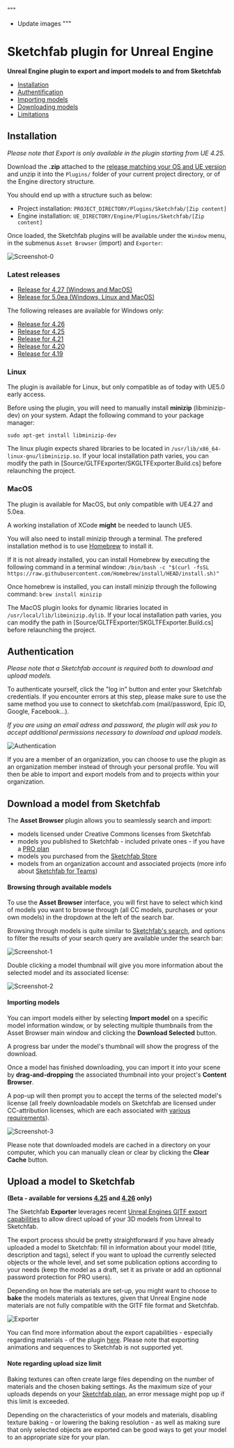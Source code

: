 """
* Update images
"""

# Sketchfab plugin for Unreal Engine

**Unreal Engine plugin to export and import models to and from Sketchfab**

* [Installation](#installation)
* [Authentification](#authentification)
* [Importing models](#download-a-model-from-sketchfab)
* [Downloading models](#download-a-model-from-sketchfab)
* [Limitations](#known-issues-and-limitations)


## Installation

*Please note that Export is only available in the plugin starting from UE 4.25.*

Download the **.zip** attached to the [release matching your OS and UE version](https://github.com/sketchfab/unreal-plugin/releases) and unzip it into the `Plugins/` folder of your current project directory, or of the Engine directory structure.

You should end up with a structure such as below:

* Project installation: `PROJECT_DIRECTORY/Plugins/Sketchfab/[Zip content]`
* Engine installation: `UE_DIRECTORY/Engine/Plugins/Sketchfab/[Zip content]`

Once loaded, the Sketchfab plugins will be available under the `Window` menu, in the submenus `Asset Browser` (import) and `Exporter`:

![Screenshot-0](https://user-images.githubusercontent.com/52042414/118534086-20758380-b749-11eb-837c-d9c2b87cfbda.png)


### Latest releases

* [Release for 4.27 (Windows and MacOS)]()
* [Release for 5.0ea (Windows, Linux and MacOS)]()

The following releases are available for Windows only:

* [Release for 4.26](https://github.com/sketchfab/unreal-plugin/releases/tag/4.26-2.0.0) 
* [Release for 4.25](https://github.com/sketchfab/unreal-plugin/releases/tag/4.25-2.0.0)
* [Release for 4.21](https://github.com/sketchfab/unreal-plugin/releases/tag/4.21-1.1.1)
* [Release for 4.20](https://github.com/sketchfab/unreal-plugin/releases/tag/4.20-1.1.1)
* [Release for 4.19](https://github.com/sketchfab/unreal-plugin/releases/tag/4.19-1.1.1)


### Linux

The plugin is available for Linux, but only compatible as of today with UE5.0 early access.

Before using the plugin, you will need to manually install **minizip** (libminizip-dev) on your system. Adapt the following command to your package manager:

`sudo apt-get install libminizip-dev`

The linux plugin expects shared libraries to be located in `/usr/lib/x86_64-linux-gnu/libminizip.so`. If your local installation path varies, you can modify the path in [Source/GLTFExporter/SKGLTFExporter.Build.cs] before relaunching the project.

### MacOS

The plugin is available for MacOS, but only compatible with UE4.27 and 5.0ea.

A working installation of XCode **might** be needed to launch UE5.

You will also need to install minizip through a terminal. The prefered installation method is to use [Homebrew](https://brew.sh/) to install it.

If it is not already installed, you can install Homebrew by executing the following command in a terminal window:
`/bin/bash -c "$(curl -fsSL https://raw.githubusercontent.com/Homebrew/install/HEAD/install.sh)"`

Once homebrew is installed, you can install minizip through the following command:
`brew install minizip`

The MacOS plugin looks for dynamic libraries located in `/usr/local/lib/libminizip.dylib`. If your local installation path varies, you can modify the path in [Source/GLTFExporter/SKGLTFExporter.Build.cs] before relaunching the project.

## Authentication

*Please note that a Sketchfab account is required both to download and upload models.*

To authenticate yourself, click the "log in" button and enter your Sketchfab credentials. If you encounter errors at this step, please make sure to use the same method you use to connect to sketchfab.com (mail/password, Epic ID, Google, Facebook...).

*If you are using an email adress and password, the plugin will ask you to accept additional permissions necessary to download and upload models.*

![Authentication](https://user-images.githubusercontent.com/52042414/118534076-1eabc000-b749-11eb-97b8-d274f22f7200.png)

If you are a member of an organization, you can choose to use the plugin as an organization member instead of through your personal profile. You will then be able to import and export models from and to projects within your organization.

## Download a model from Sketchfab

The **Asset Browser** plugin allows you to seamlessly search and import:
* models licensed under Creative Commons licenses from Sketchfab
* models you published to Sketchfab - included private ones - if you have a [PRO plan](https://sketchfab.com/plans)
* models you purchased from the [Sketchfab Store](https://sketchfab.com/store)
* models from an organization account and associated projects (more info about [Sketchfab for Teams](https://sketchfab.com/3d-asset-management))

#### Browsing through available models

To use the **Asset Browser** interface, you will first have to select which kind of models you want to browse through (all CC models, purchases or your own models) in the dropdown at the left of the search bar.

Browsing through models is quite similar to [Sketchfab's search](https://sketchfab.com/search), and options to filter the results of your search query are available under the search bar:

![Screenshot-1](https://user-images.githubusercontent.com/52042414/118534080-1fdced00-b749-11eb-9870-5b28d2ea14f4.png)

Double clicking a model thumbnail will give you more information about the selected model and its associated license:

![Screenshot-2](https://user-images.githubusercontent.com/4066133/60019521-58bfd480-968e-11e9-902d-9fd3ae0247cf.JPG)

#### Importing models

You can import models either by selecting **Import model** on a specific model information window, or by selecting multiple thumbnails from the Asset Browser main window and clicking the **Download Selected** button.

A progress bar under the model's thumbnail will show the progress of the download.

Once a model has finished downloading, you can import it into your scene by **drag-and-dropping** the associated thumbnail into your project's **Content Browser**. 

A pop-up will then prompt you to accept the terms of the selected model's license (all freely downloadable models on Sketchfab are licensed under CC-attribution licenses, which are each associated with [various requirements](https://help.sketchfab.com/hc/en-us/articles/360038413232-Crediting-users-for-3D-model-downloads)).

![Screenshot-3](https://user-images.githubusercontent.com/4066133/60019527-5cebf200-968e-11e9-89df-5ba86f8c75c8.JPG)

Please note that downloaded models are cached in a directory on your computer, which you can manually clean or clear by clicking the **Clear Cache** button.

## Upload a model to Sketchfab

**(Beta - available for versions [4.25](https://github.com/sketchfab/unreal-plugin/releases/tag/4.25-2.0.0) and [4.26](https://github.com/sketchfab/unreal-plugin/releases/tag/4.26-2.0.0) only)**

The Sketchfab **Exporter** leverages recent [Unreal Engines GlTF export capabilities](https://www.unrealengine.com/marketplace/en-US/product/gltf-exporter) to allow direct upload of your 3D models from Unreal to Sketchfab.

The export process should be pretty straightforward if you have already uploaded a model to Sketchfab: fill in information about your model (title, description and tags), select if you want to upload the currently selected objects or the whole level, and set some publication options according to your needs (keep the model as a draft, set it as private or add an optionnal password protection for PRO users).

Depending on how the materials are set-up, you might want to choose to **bake** the models materials as textures, given that Unreal Engine node materials are not fully compatible with the GlTF file format and Sketchfab.

![Exporter](https://user-images.githubusercontent.com/52042414/118534085-20758380-b749-11eb-8983-21839500d74f.png)

You can find more information about the export capabilities - especially regarding materials - of the plugin [here](https://epicgames.ent.box.com/s/pd2h101708xqofbk4eqfzbko36iu2u7l). Please note that exporting animations and sequences to Sketchfab is not supported yet.

#### Note regarding upload size limit

Baking textures can often create large files depending on the number of materials and the chosen baking settings. As the maximum size of your uploads depends on your [Sketchfab plan](https://sketchfab.com/plans), an error message might pop up if this limit is exceeded. 

Depending on the characteristics of your models and materials, disabling texture baking - or lowering the baking resolution - as well as making sure that only selected objects are exported can be good ways to get your model to an appropriate size for your plan.